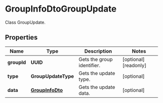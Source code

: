 

# GroupInfoDtoGroupUpdate

Class GroupUpdate.

## Properties

| Name | Type | Description | Notes |
|------------ | ------------- | ------------- | -------------|
|**groupId** | **UUID** | Gets the group identifier. |  [optional] [readonly] |
|**type** | **GroupUpdateType** | Gets the update type. |  [optional] |
|**data** | [**GroupInfoDto**](GroupInfoDto.md) | Gets the update data. |  [optional] |



